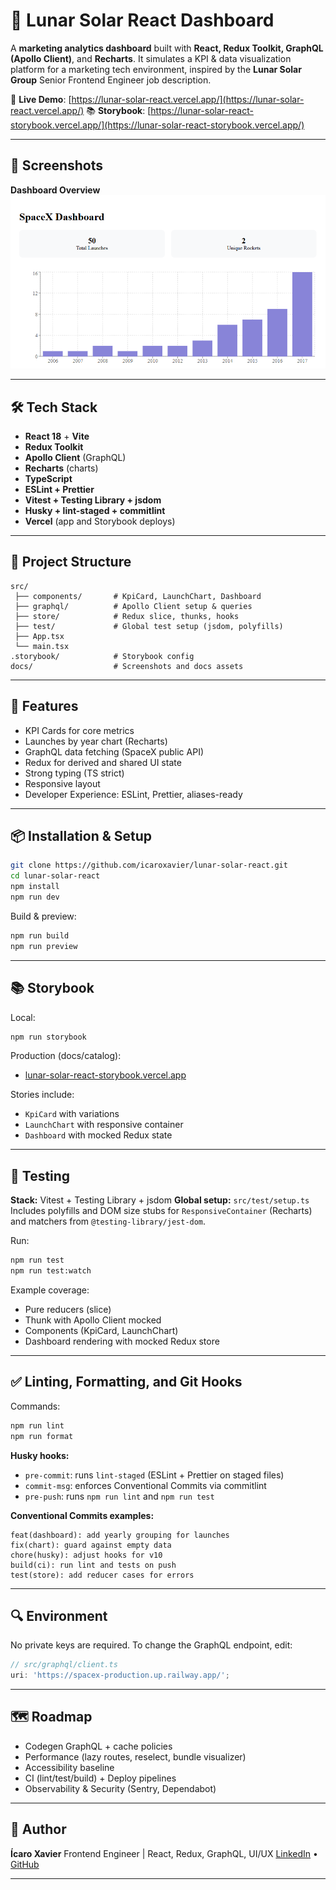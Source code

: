 # 🚀 Lunar Solar React Dashboard

A **marketing analytics dashboard** built with **React, Redux Toolkit, GraphQL (Apollo Client)**, and **Recharts**.
It simulates a KPI & data visualization platform for a marketing tech environment, inspired by the **Lunar Solar Group** Senior Frontend Engineer job description.

🔗 **Live Demo**: [https://lunar-solar-react.vercel.app/](https://lunar-solar-react.vercel.app/)
📚 **Storybook**: [https://lunar-solar-react-storybook.vercel.app/](https://lunar-solar-react-storybook.vercel.app/)

---

## 📸 Screenshots

**Dashboard Overview**
![Dashboard Screenshot](docs/dashboard-screenshot.png)

---

## 🛠 Tech Stack

- **React 18** + **Vite**
- **Redux Toolkit**
- **Apollo Client** (GraphQL)
- **Recharts** (charts)
- **TypeScript**
- **ESLint + Prettier**
- **Vitest + Testing Library + jsdom**
- **Husky + lint-staged + commitlint**
- **Vercel** (app and Storybook deploys)

---

## 📂 Project Structure

```plaintext
src/
 ├── components/       # KpiCard, LaunchChart, Dashboard
 ├── graphql/          # Apollo Client setup & queries
 ├── store/            # Redux slice, thunks, hooks
 ├── test/             # Global test setup (jsdom, polyfills)
 ├── App.tsx
 └── main.tsx
.storybook/            # Storybook config
docs/                  # Screenshots and docs assets
```

---

## 🔑 Features

- KPI Cards for core metrics
- Launches by year chart (Recharts)
- GraphQL data fetching (SpaceX public API)
- Redux for derived and shared UI state
- Strong typing (TS strict)
- Responsive layout
- Developer Experience: ESLint, Prettier, aliases-ready

---

## 📦 Installation & Setup

```bash
git clone https://github.com/icaroxavier/lunar-solar-react.git
cd lunar-solar-react
npm install
npm run dev
```

Build & preview:

```bash
npm run build
npm run preview
```

---

## 📚 Storybook

Local:

```bash
npm run storybook
```

Production (docs/catalog):

- [lunar-solar-react-storybook.vercel.app](https://lunar-solar-react-storybook.vercel.app/)

Stories include:

- `KpiCard` with variations
- `LaunchChart` with responsive container
- `Dashboard` with mocked Redux state

---

## 🧪 Testing

**Stack:** Vitest + Testing Library + jsdom
**Global setup:** `src/test/setup.ts`
Includes polyfills and DOM size stubs for `ResponsiveContainer` (Recharts) and matchers from `@testing-library/jest-dom`.

Run:

```bash
npm run test
npm run test:watch
```

Example coverage:

- Pure reducers (slice)
- Thunk with Apollo Client mocked
- Components (KpiCard, LaunchChart)
- Dashboard rendering with mocked Redux store

---

## ✅ Linting, Formatting, and Git Hooks

Commands:

```bash
npm run lint
npm run format
```

**Husky hooks:**

- `pre-commit`: runs `lint-staged` (ESLint + Prettier on staged files)
- `commit-msg`: enforces Conventional Commits via commitlint
- `pre-push`: runs `npm run lint` and `npm run test`

**Conventional Commits examples:**

```
feat(dashboard): add yearly grouping for launches
fix(chart): guard against empty data
chore(husky): adjust hooks for v10
build(ci): run lint and tests on push
test(store): add reducer cases for errors
```

---

## 🔍 Environment

No private keys are required. To change the GraphQL endpoint, edit:

```ts
// src/graphql/client.ts
uri: 'https://spacex-production.up.railway.app/';
```

---

## 🗺 Roadmap

- Codegen GraphQL + cache policies
- Performance (lazy routes, reselect, bundle visualizer)
- Accessibility baseline
- CI (lint/test/build) + Deploy pipelines
- Observability & Security (Sentry, Dependabot)

---

## 👤 Author

**Ícaro Xavier**
Frontend Engineer | React, Redux, GraphQL, UI/UX
[LinkedIn](https://www.linkedin.com/in/icaroxavier/) • [GitHub](https://github.com/icaroxavier)

---
